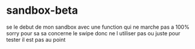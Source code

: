 # sandbox-beta
se le debut de mon sandbox avec une function qui ne marche pas a 100% sorry pour sa sa concerne le swipe donc ne l utiliser pas ou juste pour tester il est pas au point
